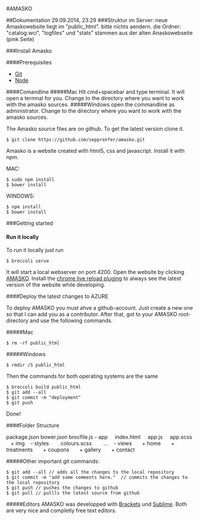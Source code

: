 #AMASKO

##Dokumentation 29.09.2014, 23:29
###Struktur im Server:
neue Amaskowebsite liegt im "public_html". bitte nichts aendern.
die Ordner: "catalog.wci", "logfiles" und "stats" stammen aus der alten Anaskowebseite (pink Seite)


###Install Amasko

####Prerequisites
+ [Git](http://git-scm.com/)
+ [Node](http://nodejs.org/)

####Comandline
#####Mac
Hit cmd+spacebar and type terminal. It will open a termnal for you. Change to the directory where you want to work with the amasko sources.
#####Windows
open the commandline as administrator. Change to the directory where you want to work with the amasko sources.


The Amasko source files are on github. To get the latest version clone it. 
```
$ git clone https://github.com/sepprenfer/amasko.git
```

Amasko is a website created with html5, css and javascript. Install it with npm.

MAC:
```
$ sudo npm install
$ bower install
```
WINDOWS:
```
$ npm install
$ bower install
```


###Getting started
#### Run it locally

To run it locally just run 
```
$ broccoli serve
```
It will start a local webserver on port 4200. Open the website by clicking [AMASKO](http://localhost:4200).
Install the [chrome live reload pluging](https://chrome.google.com/webstore/detail/livereload/jnihajbhpnppcggbcgedagnkighmdlei?hl=en) to always see the latest version of the website while developing.

####Deploy the latest changes to AZURE

To deploy AMASKO you must ahve a github-account. Just create a new one so that I can add you as a contributor.
After that, got to your AMASKO root-directory and use the following commands.

#####Mac
```
$ rm -rf public_html
```

#####Windows
```
$ rmdir /S public_html
```

Then the commands for both operating systems are the same
```
$ broccoli build public_html
$ git add --all
$ git commit -m "deployment"
$ git push
```
Done!


####Folder Structure

package.json
bower.json
brocfile.js
\- app
&nbsp;&nbsp;&nbsp; index.html
&nbsp;&nbsp;&nbsp; app.js
&nbsp;&nbsp;&nbsp; app.scss
&nbsp;&nbsp;&nbsp;\+ img
&nbsp;&nbsp;&nbsp;\- styles
&nbsp;&nbsp;&nbsp;&nbsp;&nbsp;&nbsp; colours.scss
&nbsp;&nbsp;&nbsp;&nbsp;&nbsp;&nbsp; ...
&nbsp;&nbsp;&nbsp;\- views
&nbsp;&nbsp;&nbsp;&nbsp;&nbsp;&nbsp;\+ home
&nbsp;&nbsp;&nbsp;&nbsp;&nbsp;&nbsp;\+ treatments
&nbsp;&nbsp;&nbsp;&nbsp;&nbsp;&nbsp;\+ coupons
&nbsp;&nbsp;&nbsp;&nbsp;&nbsp;&nbsp;\+ gallery
&nbsp;&nbsp;&nbsp;&nbsp;&nbsp;&nbsp;\+ contact

#####Other important git commands:
```
$ git add --all // adds all the changes to the local repository
$ git commit -m "add some comments here."  // commits the changes to the local repository
$ git push // pushes the changes to github
$ git pull // pullls the latest source from github
```

#####Editors
AMASKO was developped with [Brackets](http://brackets.io/?lang=en) und [Sublime](http://www.sublimetext.com/). Both are very nice and completly free text editors.
